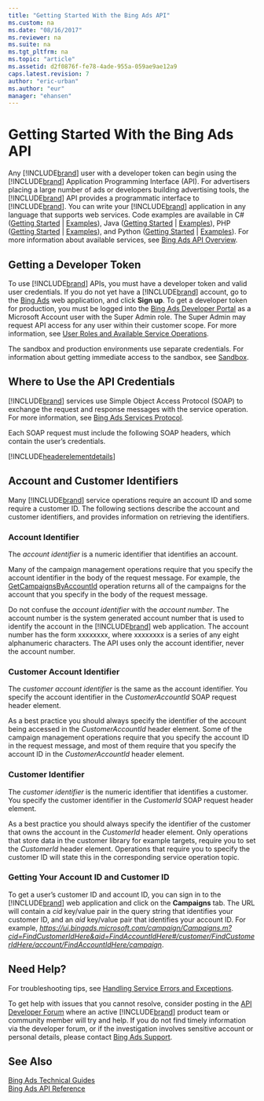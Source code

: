 ```yaml
---
title: "Getting Started With the Bing Ads API"
ms.custom: na
ms.date: "08/16/2017"
ms.reviewer: na
ms.suite: na
ms.tgt_pltfrm: na
ms.topic: "article"
ms.assetid: d2f0876f-fe78-4ade-955a-059ae9ae12a9
caps.latest.revision: 7
author: "eric-urban"
ms.author: "eur"
manager: "ehansen"
---
```

# Getting Started With the Bing Ads API
Any [!INCLUDE[brand](../../concepts/includes/brand.md)] user with a developer token can begin using the [!INCLUDE[brand](../../concepts/includes/brand.md)] Application Programming Interface (API). For advertisers placing a large number of ads or developers building advertising tools, the [!INCLUDE[brand](../../concepts/includes/brand.md)] API provides a programmatic interface to [!INCLUDE[brand](../../concepts/includes/brand.md)]. You can write your [!INCLUDE[brand](../../concepts/includes/brand.md)] application in any language that supports web services. Code examples are available in C# ([Getting Started](../../concepts/getting-started-using-csharp-with-bing-ads-services.md) | [Examples](../../concepts/csharp-examples-for-bing-ads.md)), Java ([Getting Started](../../concepts/getting-started-using-java-with-bing-ads-services.md) | [Examples](../../concepts/java-examples-for-bing-ads.md)), PHP ([Getting Started](../../concepts/getting-started-using-php-with-bing-ads-services.md) | [Examples](../../concepts/php-examples-for-bing-ads.md)), and Python ([Getting Started](../../concepts/getting-started-using-python-with-bing-ads-services.md) | [Examples](../../concepts/python-examples-for-bing-ads.md)). For more information about available services, see [Bing Ads API Overview](../../concepts/bing-ads-api-overview.md).

## <a name="direct_signup"></a>Getting a Developer Token
To use [!INCLUDE[brand](../../concepts/includes/brand.md)] APIs, you must have a developer token and valid user credentials. If you do not yet have a [!INCLUDE[brand](../../concepts/includes/brand.md)] account, go to the [Bing Ads](https://bingads.microsoft.com/Default.aspx) web application, and click **Sign up**. To get a developer token for production, you must be logged into the [Bing Ads Developer Portal](https://developers.bingads.microsoft.com/Account) as a Microsoft Account user with the Super Admin role. The Super Admin may request API access for any user within their customer scope. For more information, see [User Roles and Available Service Operations](../../concepts/customer-accounts.md#userroles).

The sandbox and production environments use separate credentials. For information about getting immediate access to the sandbox, see [Sandbox](../../concepts/sandbox.md).

## <a name="where_to_use"></a>Where to Use the API Credentials
[!INCLUDE[brand](../../concepts/includes/brand.md)] services use Simple Object Access Protocol (SOAP) to exchange the request and response messages with the service operation. For more information, see [Bing Ads Services Protocol](../../concepts/bing-ads-services-protocol.md).

Each SOAP request must include the following SOAP headers, which contain the user’s credentials.

[!INCLUDE[headerelementdetails](../../concepts/includes/headerelementdetails.md)]
## <a name="accountcustomerid"></a>Account and Customer Identifiers
Many [!INCLUDE[brand](../../concepts/includes/brand.md)] service operations require an account ID and some require a customer ID. The following sections describe the account and customer identifiers, and provides information on retrieving the identifiers.

### <a name="accountid"></a>Account Identifier
The *account identifier* is a numeric identifier that identifies an account.

Many of the campaign management operations require that you specify the account identifier in the body of the request message. For example, the [GetCampaignsByAccountId](https://msdn.microsoft.com/library/bing-ads-campaign-management-getcampaignsbyaccountid.aspx) operation returns all of the campaigns for the account that you specify in the body of the request message.

Do not confuse the *account identifier* with the *account number*. The account number is the system generated account number that is used to identify the account in the [!INCLUDE[brand](../../concepts/includes/brand.md)] web application. The account number has the form xxxxxxxx, where xxxxxxxx is a series of any eight alphanumeric characters.
The API uses only the account identifier, never the account number.

### <a name="customeraccountid"></a>Customer Account Identifier
The *customer account identifier* is the same as the account identifier. You specify the account identifier in the *CustomerAccountId* SOAP request header element.

As a best practice you should always specify the identifier of the account being accessed in the *CustomerAccountId* header element. Some of the campaign management operations require that you specify the account ID in the request message, and most of them require that you specify the account ID in the *CustomerAccountId* header element.

### <a name="customerid"></a>Customer Identifier
The *customer identifier* is the numeric identifier that identifies a customer. You specify the customer identifier in the *CustomerId* SOAP request header element.

As a best practice you should always specify the identifier of the customer that owns the account in the *CustomerId* header element. Only operations that store data in the customer library for example targets, require you to set the *CustomerId* header element. Operations that require you to specify the customer ID will state this in the corresponding service operation topic.

### Getting Your Account ID and Customer ID
To get a user’s customer ID and account ID, you can sign in to the [!INCLUDE[brand](../../concepts/includes/brand.md)] web application and click on the **Campaigns** tab. The URL will contain a *cid* key/value pair in the query string that identifies your customer ID, and an *aid* key/value pair that identifies your account ID. For example, *https://ui.bingads.microsoft.com/campaign/Campaigns.m?cid=FindCustomerIdHere&aid=FindAccountIdHere#/customer/FindCustomerIdHere/account/FindAccountIdHere/campaign*.

## <a name="need_help"></a>Need Help?
For troubleshooting tips, see [Handling Service Errors and Exceptions](../../concepts/handling-service-errors-and-exceptions.md).

To get help with issues that you cannot resolve, consider posting in the [API Developer Forum](http://go.microsoft.com/fwlink/?LinkId=269629) where an active [!INCLUDE[brand](../../concepts/includes/brand.md)] product team or community member will try and help. If you do not find timely information via the developer forum, or if the investigation involves sensitive account or personal details, please contact [Bing Ads Support](http://go.microsoft.com/fwlink/?LinkId=269631).

## See Also
[Bing Ads Technical Guides](../../concepts/bing-ads-technical-guides.md)  
[Bing Ads API Reference](../../concepts/bing-ads-api-reference.md)  

